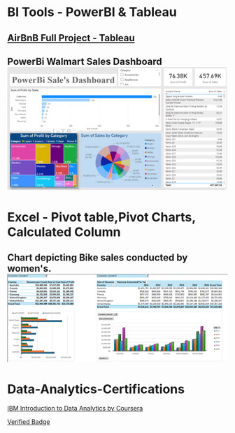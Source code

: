 # BI Tools - PowerBI & Tableau
## [ AirBnB Full Project - Tableau](https://public.tableau.com/views/AirBnBFullProject_17048434183610/Dashboard1?:language=en-US&:display_count=n&:origin=viz_share_link)
## PowerBi Walmart Sales Dashboard <img src='images/PowerBi Walmart Sales Dashboard .png' alt='Sales Image'>


# Excel - Pivot table,Pivot Charts, Calculated Column 
## Chart depicting Bike sales conducted by women's. <img src='images/Sales .png' alt='Sales Image'>

# Data-Analytics-Certifications
[IBM Introduction to Data Analytics by Coursera](https://coursera.org/share/e4555cc5e39047fba9914ec9aa33ab61)

[Verified Badge](https://www.credly.com/badges/47803ef7-06ce-4f93-9de9-c7998a410600/public_url) 
